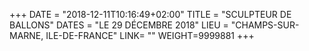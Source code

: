 +++
DATE = "2018-12-11T10:16:49+02:00"
TITLE = "SCULPTEUR DE BALLONS"
DATES = "LE 29 DÉCEMBRE 2018"
LIEU = "CHAMPS-SUR-MARNE, ILE-DE-FRANCE"
LINK= ""
WEIGHT=9999881
+++